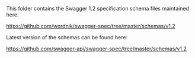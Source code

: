 This folder contains the Swagger 1.2 specification schema files maintained here:

https://github.com/wordnik/swagger-spec/tree/master/schemas/v1.2

Latest version of the schemas can be found here:

https://github.com/swagger-api/swagger-spec/tree/master/schemas/v1.2
